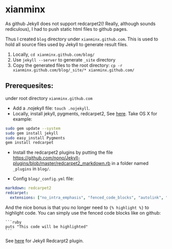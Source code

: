 xianminx
========

As github Jekyll does not support redcarpet2(! Really, although sounds rediculous), I had to push static html files to github pages. 

Thus I created `blog` directory under `xianminx.github.com`. This is used to hold all source files used by Jekyll to generate result files. 

1. Locally, `cd xianminx.github.com/blog/` 
2. Use `jekyll --server` to generate `_site` directory
3. Copy the generated files to the root directory: `cp -r xianminx.github.com/blog/_site/* xianminx.github.com/`

## Prerequesites: 

under root directory `xianminx.github.com`

* Add a .nojekyll file: `touch .nojekyll`.
* Locally, install jekyll, pygments, redcarpet2, See [here](https://github.com/mojombo/jekyll/wiki/Install).
Take OS X for example:

```bash
sudo gem update --system
sudo gem install jekyll
sudo easy_install Pygments
gem install redcarpet
```

* Install the redcarpet2 plugins by putting the file https://github.com/nono/Jekyll-plugins/blob/master/redcarpet2_markdown.rb in a folder named `_plugins` in `blog/`.


* Config `blog/_config.yml` file:

```yaml
markdown: redcarpet2
redcarpet:
  extensions: ["no_intra_emphasis", "fenced_code_blocks", "autolink", "strikethrough", "superscript", "with_toc_data"]
```


And the nice bonus is that you no longer need to `{% highlight %}` to
highlight code. You can simply use the fenced code blocks like on github:

    ```ruby
    puts "This code will be highlighted"
    ```

See [here](https://github.com/nono/Jekyll-plugins) for Jekyll Redcarpt2 plugin.  

